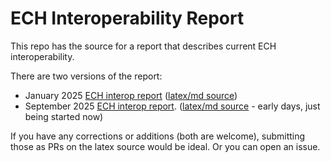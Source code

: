# ECH Interoperability Report

This repo has the source for a report that describes current ECH
interoperability. 

There are two versions of the report:

- January 2025 [ECH interop report](ech-interop-report.pdf) 
  ([latex/md source](./source))
- September 2025 [ECH interop report](./source2/ech-interop-report-2.pdf).
  ([latex/md source](./source2) - early days, just being started now)

If you have any corrections or additions (both are welcome), submitting
those as PRs on the latex source would be ideal. Or you can open an
issue.
